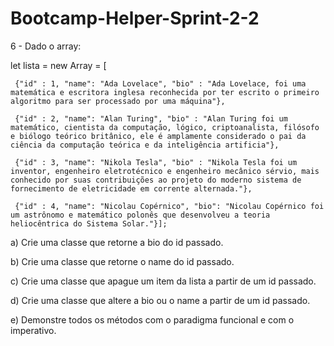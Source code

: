 # Bootcamp-Helper-Sprint-2-2

6 - Dado o array:
 
let lista = new Array<Object> = [
 
     {"id" : 1, "name": "Ada Lovelace", "bio" : "Ada Lovelace, foi uma matemática e escritora inglesa reconhecida por ter escrito o primeiro algoritmo para ser processado por uma máquina"},
 
     {"id" : 2, "name": "Alan Turing", "bio" : "Alan Turing foi um matemático, cientista da computação, lógico, criptoanalista, filósofo e biólogo teórico britânico, ele é amplamente considerado o pai da ciência da computação teórica e da inteligência artificia"},
 
     {"id" : 3, "name": "Nikola Tesla", "bio" : "Nikola Tesla foi um inventor, engenheiro eletrotécnico e engenheiro mecânico sérvio, mais conhecido por suas contribuições ao projeto do moderno sistema de fornecimento de eletricidade em corrente alternada."},
 
     {"id" : 4, "name": "Nicolau Copérnico", "bio": "Nicolau Copérnico foi um astrônomo e matemático polonês que desenvolveu a teoria heliocêntrica do Sistema Solar."}];

 
 
 a) Crie uma classe que retorne a bio do id passado.
 
 b) Crie uma classe que retorne o name do id passado.
 
 c) Crie uma classe que apague um item da lista a partir de um id passado.
 
 d) Crie uma classe que altere a bio ou o name a partir de um id passado.
 
 e) Demonstre todos os métodos com o paradigma funcional e com o imperativo.
